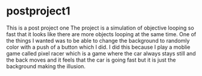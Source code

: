 # postproject1
This is a post project one
The project is a simulation of objective looping so fast that it looks like there are more objects looping at the same time. One of the things I wanted was to be able to change the background to randomly color with a push of a button which I did.  I did this because I play a moblie game called pixel racer which is a game where the car always stays still and the back moves and it feels that the car is going fast but it is just the background making the illusion.